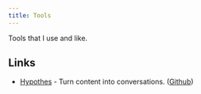 ```yaml
---
title: Tools
---
```


Tools that I use and like.

## Links

- [Hypothes](https://web.hypothes.is/) - Turn content into conversations. ([Github](https://github.com/hypothesis))
